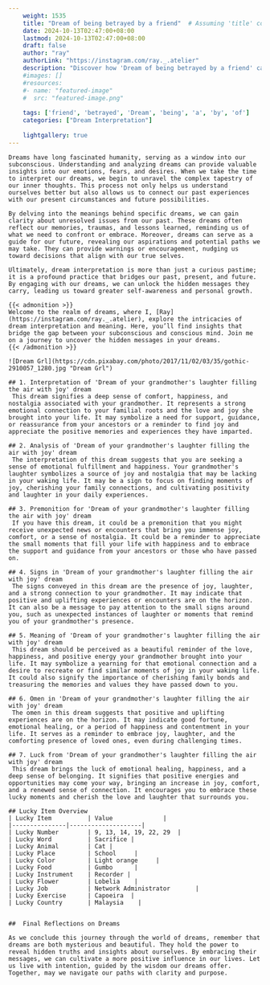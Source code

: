 ```yaml
---
    weight: 1535
    title: "Dream of being betrayed by a friend"  # Assuming 'title' column exists
    date: 2024-10-13T02:47:00+08:00
    lastmod: 2024-10-13T02:47:00+08:00
    draft: false
    author: "ray"
    authorLink: "https://instagram.com/ray._.atelier"
    description: "Discover how 'Dream of being betrayed by a friend' can interpret your future and uncover its significant meanings in your life."
    #images: []
    #resources:
    #- name: "featured-image"
    #  src: "featured-image.png"
    
    tags: ['friend', 'betrayed', 'Dream', 'being', 'a', 'by', 'of']
    categories: ["Dream Interpretation"]
    
    lightgallery: true
---
```

    
    Dreams have long fascinated humanity, serving as a window into our subconscious. Understanding and analyzing dreams can provide valuable insights into our emotions, fears, and desires. When we take the time to interpret our dreams, we begin to unravel the complex tapestry of our inner thoughts. This process not only helps us understand ourselves better but also allows us to connect our past experiences with our present circumstances and future possibilities.
    
    By delving into the meanings behind specific dreams, we can gain clarity about unresolved issues from our past. These dreams often reflect our memories, traumas, and lessons learned, reminding us of what we need to confront or embrace. Moreover, dreams can serve as a guide for our future, revealing our aspirations and potential paths we may take. They can provide warnings or encouragement, nudging us toward decisions that align with our true selves.
    
    Ultimately, dream interpretation is more than just a curious pastime; it is a profound practice that bridges our past, present, and future. By engaging with our dreams, we can unlock the hidden messages they carry, leading us toward greater self-awareness and personal growth.
    
    {{< admonition >}}
    Welcome to the realm of dreams, where I, [Ray](https://instagram.com/ray._.atelier), explore the intricacies of dream interpretation and meaning. Here, you’ll find insights that bridge the gap between your subconscious and conscious mind. Join me on a journey to uncover the hidden messages in your dreams.
    {{< /admonition >}}
    
    ![Dream Grl](https://cdn.pixabay.com/photo/2017/11/02/03/35/gothic-2910057_1280.jpg "Dream Grl")
    
    ## 1. Interpretation of 'Dream of your grandmother's laughter filling the air with joy' dream
     This dream signifies a deep sense of comfort, happiness, and nostalgia associated with your grandmother. It represents a strong emotional connection to your familial roots and the love and joy she brought into your life. It may symbolize a need for support, guidance, or reassurance from your ancestors or a reminder to find joy and appreciate the positive memories and experiences they have imparted.
    
    ## 2. Analysis of 'Dream of your grandmother's laughter filling the air with joy' dream
     The interpretation of this dream suggests that you are seeking a sense of emotional fulfillment and happiness. Your grandmother's laughter symbolizes a source of joy and nostalgia that may be lacking in your waking life. It may be a sign to focus on finding moments of joy, cherishing your family connections, and cultivating positivity and laughter in your daily experiences.
    
    ## 3. Premonition for 'Dream of your grandmother's laughter filling the air with joy' dream
     If you have this dream, it could be a premonition that you might receive unexpected news or encounters that bring you immense joy, comfort, or a sense of nostalgia. It could be a reminder to appreciate the small moments that fill your life with happiness and to embrace the support and guidance from your ancestors or those who have passed on.
    
    ## 4. Signs in 'Dream of your grandmother's laughter filling the air with joy' dream
     The signs conveyed in this dream are the presence of joy, laughter, and a strong connection to your grandmother. It may indicate that positive and uplifting experiences or encounters are on the horizon. It can also be a message to pay attention to the small signs around you, such as unexpected instances of laughter or moments that remind you of your grandmother's presence.
    
    ## 5. Meaning of 'Dream of your grandmother's laughter filling the air with joy' dream
     This dream should be perceived as a beautiful reminder of the love, happiness, and positive energy your grandmother brought into your life. It may symbolize a yearning for that emotional connection and a desire to recreate or find similar moments of joy in your waking life. It could also signify the importance of cherishing family bonds and treasuring the memories and values they have passed down to you.
    
    ## 6. Omen in 'Dream of your grandmother's laughter filling the air with joy' dream
     The omen in this dream suggests that positive and uplifting experiences are on the horizon. It may indicate good fortune, emotional healing, or a period of happiness and contentment in your life. It serves as a reminder to embrace joy, laughter, and the comforting presence of loved ones, even during challenging times.
    
    ## 7. Luck from 'Dream of your grandmother's laughter filling the air with joy' dream
     This dream brings the luck of emotional healing, happiness, and a deep sense of belonging. It signifies that positive energies and opportunities may come your way, bringing an increase in joy, comfort, and a renewed sense of connection. It encourages you to embrace these lucky moments and cherish the love and laughter that surrounds you.
    
    ## Lucky Item Overview
    | Lucky Item          | Value              |
    |---------------|--------------------|
    | Lucky Number        | 9, 13, 14, 19, 22, 29  |
    | Lucky Word          | Sacrifice |
    | Lucky Animal        | Cat |
    | Lucky Place         | School     |
    | Lucky Color         | Light orange     |
    | Lucky Food          | Gumbo      |
    | Lucky Instrument    | Recorder |
    | Lucky Flower        | Lobelia    |
    | Lucky Job           | Network Administrator       |
    | Lucky Exercise      | Capoeira  |
    | Lucky Country       | Malaysia    |
    
    
    ##  Final Reflections on Dreams
    
    As we conclude this journey through the world of dreams, remember that dreams are both mysterious and beautiful. They hold the power to reveal hidden truths and insights about ourselves. By embracing their messages, we can cultivate a more positive influence in our lives. Let us live with intention, guided by the wisdom our dreams offer. Together, may we navigate our paths with clarity and purpose.
    